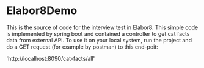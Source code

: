 # Elabor8Demo

This is the source of code for the interview test in Elabor8.
This simple code is implemented by spring boot and contained a controller to get cat facts data from external API.
To use it on your local system, run the project and do a GET request (for example by postman) to this end-poit: 

'http://localhost:8090/cat-facts/all'

